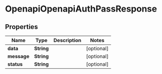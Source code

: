 # OpenapiOpenapiAuthPassResponse

## Properties
Name | Type | Description | Notes
------------ | ------------- | ------------- | -------------
**data** | **String** |  |  [optional]
**message** | **String** |  |  [optional]
**status** | **String** |  |  [optional]

